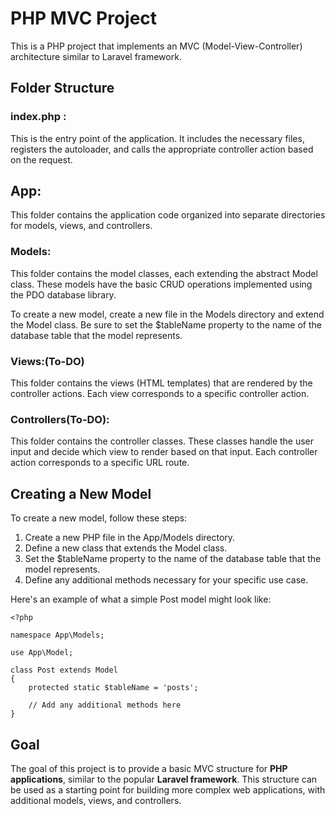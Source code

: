 
# PHP MVC Project

This is a PHP project that implements an MVC (Model-View-Controller) architecture similar to Laravel framework.

## Folder Structure


### index.php :
 This is the entry point of the application. It includes the necessary files, registers the autoloader, and calls the appropriate controller action based on the request.

## App: 
This folder contains the application code organized into separate directories for models, views, and controllers.

### Models: 
This folder contains the model classes, each extending the abstract Model class. These models have the basic CRUD operations implemented using the PDO database library.

To create a new model, create a new file in the Models directory and extend the Model class. Be sure to set the $tableName property to the name of the database table that the model represents.

### Views:(To-DO)

This folder contains the views (HTML templates) that are rendered by the controller actions. Each view corresponds to a specific controller action.

### Controllers(To-DO):

This folder contains the controller classes. These classes handle the user input and decide which view to render based on that input. Each controller action corresponds to a specific URL route.

## Creating a New Model

To create a new model, follow these steps:

1. Create a new PHP file in the App/Models directory.
2. Define a new class that extends the Model class.
3. Set the $tableName property to the name of the database table that the model represents.
5. Define any additional methods necessary for your specific use case.

Here's an example of what a simple Post model might look like:

```
<?php

namespace App\Models;

use App\Model;

class Post extends Model
{
    protected static $tableName = 'posts';

    // Add any additional methods here
}

```

## Goal

The goal of this project is to provide a basic MVC structure for **PHP applications**, similar to the popular **Laravel framework**. This structure can be used as a starting point for building more complex web applications, with additional models, views, and controllers.